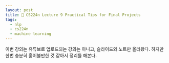 ```yaml
---
layout: post
title: 📕 CS224n Lecture 9 Practical Tips for Final Projects
tags:
  - nlp
  - cs224n
  - machine learning
---
```


이번 강의는 유튜브로 업로드되는 강의는 아니고, 슬라이드와 노트만 올라왔다. 하지만 한번 충분히 훑어볼만한 것 같아서 정리를 해본다.
